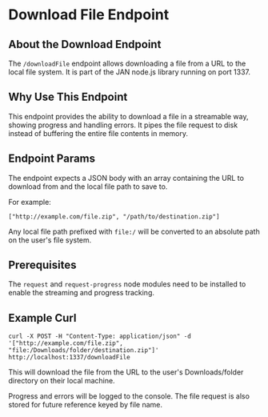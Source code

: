
  
  

# **Download File Endpoint**

## About the Download Endpoint

The `/downloadFile` endpoint allows downloading a file from a URL to the local file system. It is part of the JAN node.js library running on port 1337.

## Why Use This Endpoint

This endpoint provides the ability to download a file in a streamable way, showing progress and handling errors. It pipes the file request to disk instead of buffering the entire file contents in memory.

## Endpoint Params

The endpoint expects a JSON body with an array containing the URL to download from and the local file path to save to.

For example:

```
["http://example.com/file.zip", "/path/to/destination.zip"] 
```

Any local file path prefixed with `file:/` will be converted to an absolute path on the user's file system.

## Prerequisites

The `request` and `request-progress` node modules need to be installed to enable the streaming and progress tracking.

## Example Curl

```
curl -X POST -H "Content-Type: application/json" -d '["http://example.com/file.zip", "file:/Downloads/folder/destination.zip"]' http://localhost:1337/downloadFile
```

This will download the file from the URL to the user's Downloads/folder directory on their local machine.

Progress and errors will be logged to the console. The file request is also stored for future reference keyed by file name.


  
  